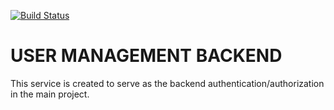 [![Build Status](https://travis-ci.org/Keith-Njagi/team_259_backend_user_management.svg?branch=master)](https://travis-ci.org/Keith-Njagi/team_259_backend_user_management)

# USER MANAGEMENT BACKEND

This service is created to serve as the backend authentication/authorization in the main project.
